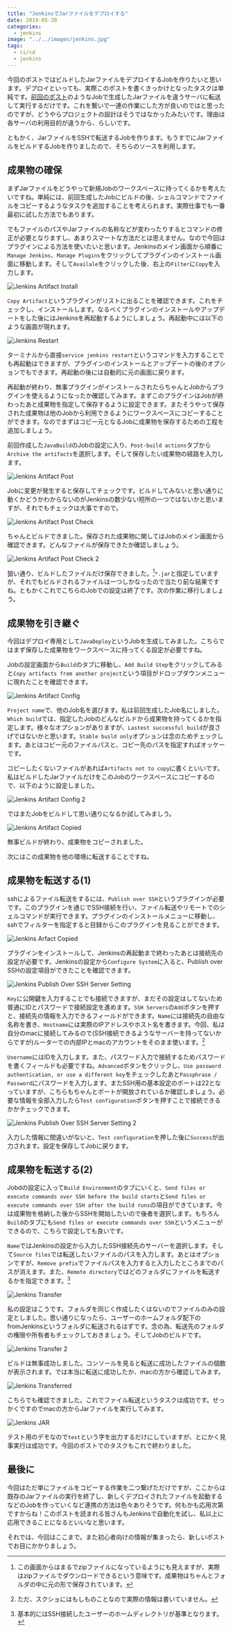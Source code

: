 ```yaml
---
title: "JenkinsでJarファイルをデプロイする"
date: 2019-05-30
categories: 
  - jenkins
image: "../../images/jenkins.jpg"
tags:
  - ci/cd
  - jenkins
---
```


今回のポストではビルドしたJarファイルをデプロイするJobを作りたいと思います。デプロイといっても、実際このポストを書くきっかけとなったタスクは単純です。[前回のポスト](../../../05/30/jenkins-javabuild)のようなJobで生成したJarファイルを違うサーバに転送して実行するだけです。これを繋いで一連の作業にした方が良いのではと思ったのですが、どうやらプロジェクトの設計はそうではなかったみたいです。理由は各サーバの利用目的が違うから、らしいです。

ともかく、JarファイルをSSHで転送するJobを作ります。もうすでにJarファイルをビルドするJobを作りましたので、そちらのソースを利用します。

## 成果物の確保

まずJarファイルをどうやって新規Jobのワークスペースに持ってくるかを考えたいですね。単純には、前回生成したJobにビルドの後、シェルコマンドでファイルをコピーするようなタスクを追加することを考えられます。実際仕事でも一番最初に試した方法でもあります。

でもファイルのパスやJarファイルの名称などが変わったりするとコマンドの修正が必要となりますし、あまりスマートな方法だとは思えません。なので今回はプラグインによる方法を使いたいと思います。Jenkinsのメイン画面から順番に`Manage Jenkins`、`Manage Plugins`をクリックしてプラグインのインストール画面に移動します。そして`Availale`をクリックした後、右上の`Filter`に`Copy`を入力します。

![Jenkins Artifact Install](jenkins_artifactInstall.png)

`Copy Artifact`というプラグインがリストに出ることを確認できます。これをチェックし、インストールします。なるべくプラグインのインストールやアップデートをした後にはJenkinsを再起動するようにしましょう。再起動中には以下のような画面が現れます。

![Jenkins Restart](jenkins_restart.png)

ターミナルから直接`service jenkins restart`というコマンドを入力することでも再起動はできますが、プラグインのインストールとアップデートの後のオプションでもできます。再起動の後には自動的に元の画面に戻ります。

再起動が終わり、無事プラグインがインストールされたらちゃんとJobからプラグインを使えるようになったか確認してみます。まずこのプラグインはJobが終わったあと成果物を指定して保存するように設定できます。またそうやって保存された成果物は他のJobから利用できるようにワークスペースにコピーすることができます。なのでまずはコピー元となるJobに成果物を保存するための工程を追加しましょう。

前回作成した`JavaBuild`のJobの設定に入り、`Post-build actions`タブから`Archive the artifacts`を選択します。そして保存したい成果物の経路を入力します。

![Jenkins Artifact Post](jenkins_artifactpost.png)

Jobに変更が発生すると保存してチェックです。ビルドしてみないと思い通りに動くかどうかわからないのがJenkinsの数少ない短所の一つではないかと思いますが、それでもチェックは大事ですので。

![Jenkins Artifact Post Check](jenkins_artifactpostcheck.png)

ちゃんとビルドできました。保存された成果物に関してはJobのメイン画面から確認できます。どんなファイルが保存できたか確認しましょう。

![Jenkins Artifact Post Check 2](jenkins_artifactpostcheck2.png)

狙い通り、ビルドしたファイルだけ保存できました。[^1]`*.jar`と指定していますが、それでもビルドされるファイルは一つしかなったので当たり前な結果ですね。ともかくこれでこちらのJobでの設定は終了です。次の作業に移行しましょう。

## 成果物を引き継ぐ

今回はデプロイ専用として`JavaDeploy`というJobを生成してみました。こちらではまず保存した成果物をワークスペースに持ってくる設定が必要ですね。

Jobの設定画面から`Build`のタブに移動し、`Add Build Step`をクリックしてみると`Copy artifacts from another project`という項目がドロップダウンメニューに現れたことを確認できます。

![Jenkins Artifact Config](jenkins_artifactconfig.png)

`Project name`で、他のJob名を選びます。私は前回生成したJob名にしました。`Which build`では、指定したJobのどんなビルドから成果物を持ってくるかを指定します。様々なオプションがありますが、`Lastest successful build`が良さげではないかと思います。`Stable build only`オプションは念のためチェックします。あとはコピー元のファイルパスと、コピー先のパスを指定すればオッケーです。

コピーしたくないファイルがあれば`Artifacts not to copy`に書くといいです。私はビルドしたJarファイルだけをこのJobのワークスペースにコピーするので、以下のように設定しました。

![Jenkins Artifact Config 2](jenkins_artifactconfig2.png)

ではまたJobをビルドして思い通りになるか試してみましう。

![Jenkins Artifact Copied](jenkins_artifatccopied.png)

無事ビルドが終わり、成果物をコピーされました。

次にはこの成果物を他の環境に転送することですね。

## 成果物を転送する(1)

sshによるファイル転送をするには、`Publish over SSH`というプラグインが必要です。このプラグインを通じでSSH接続を行い、ファイル転送やリモートでのシェルコマンドが実行できます。プラグインのインストールメニューに移動し、sshでフィルターを指定すると目録からこのプラグインを見ることができます。

![Jenkins Arfact Copied](jenkins_artifatccopied.png)

プラグインをインストールして、Jenkinsの再起動まで終わったあとは接続先の設定が必要です。Jenkinsの設定から`Configure System`に入ると、Publish over SSHの設定項目ができたことを確認できます。

![Jenkins Publish Over SSH Server Setting](jenkins_publishoversshserversetting1.png)

`Key`に公開鍵を入力することでも接続できますが、まだその設定はしてないため普通にIDとパスワードで接続設定を進めます。`SSH Servers`の`Add`ボタンを押すと、接続先の情報を入力できるフィールドができます。`Name`には接続先の自由な名称を書き、`Hostname`には実際のIPアドレスやホスト名を書きます。今回、私は自分のmacに接続してみるので(SSH接続できるようなサーバーを持ってないからですが)ルーターでの内部IPとmacのアカウントをそのまま使います。[^2]

`Username`にはIDを入力します。また、パスワード入力で接続するためパスワードを書くフィールドも必要ですね。`Advanced`ボタンをクリックし、`Use password authentication, or use a different key`をチェックしたあと`Passphrase / Password`にパスワードを入力します。またSSH用の基本設定のポートは22となっていますが、こちらもちゃんとポートが開放されているか確認しましょう。必要な情報を全部入力したら`Test configuration`ボタンを押すことで接続できるかかチェックできます。

![Jenkins Publish Over SSH Server Setting 2](jenkins_publishoversshserversetting2.png)

入力した情報に間違いがないと、`Test configuration`を押した後に`Success`が出力されます。設定を保存してJobに戻ります。

## 成果物を転送する(2)

Jobdの設定に入って`Build Environment`のタブにいくと、`Send files or execute commands over SSH before the build starts`と`Send files or execute commands over SSH after the build runs`の項目ができています。今は成果物を格納した後からSSHを開始したいので後者を選択します。もちろん`Build`のタブにも`Send files or execute commands over SSH`というメニューができるので、こちらで設定しても良いです。

`Name`ではJenkinsの設定から入力したSSH接続先のサーバーを選択します。そして`Source files`では転送したいファイルのパスを入力します。あとはオプションですが、`Remove prefix`でファイルパスを入力すると入力したところまでのパスが消えます。また、`Remote directory`ではどのフォルダにファイルを転送するかを指定できます。[^3]

![Jenkins Transfer](jenkins_transfer1.png)

私の設定はこうです。フォルダを同じく作成したくはないのでファイルのみの設定としました。思い通りになったら、ユーザーのホームフォルダ配下のfromJenkinsというフォルダに転送されるはずです。念の為、転送先のフォルダの権限や所有者もチェックしておきましょう。そしてJobのビルドです。

![Jenkins Transfer 2](jenkins_transfer2.png)

ビルドは無事成功しました。コンソールを見ると転送に成功したファイルの個数が表示されます。では本当に転送に成功したか、macの方から確認してみます。

![Jenkins Transferred](jenkins_transfered.png)

こちらでも確認できました。これでファイル転送というタスクは成功です。せっかくですのでmacの方からJarファイルを実行してみます。

![Jenkins JAR](jenkins_jar.png)

テスト用のデモなので`test`という字を出力するだけにしていますが、とにかく見事実行は成功です。今回のポストでのタスクもこれで終わりました。

## 最後に

今回はただ単にファイルをコピーする作業を二つ繋げただけですが、ここからは既存のJarファイルの実行を終了し、新しくデプロイされたファイルを起動するなどのJobを作っていくなど連携の方法は色々ありそうです。何もかも応用次第ですからね！このポストを読まれる皆さんもJenkinsで自動化を試し、私以上に応用できることになるといいなと思います。

それでは、今回はここまで。また初心者向けの情報が集まったら、新しいポストでお目にかかりましょう。

[^1]: この画面からはまるでzipファイルになっているようにも見えますが、実際はzipファイルでダウンロードできるという意味です。成果物はちゃんとフォルダの中に元の形で保存されています。
[^2]: ただ、スクショにはもしものことなので実際の情報は書いていません。
[^3]: 基本的にはSSH接続したユーザーのホームディレクトリが基準となります。
